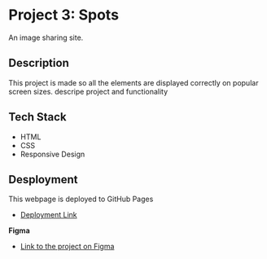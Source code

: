 # Project 3: Spots

An image sharing site.

## Description

This project is made so all the elements are displayed correctly on popular screen sizes. descripe project and functionality

## Tech Stack

- HTML
- CSS
- Responsive Design

## Desployment

This webpage is deployed to GitHub Pages

- [Deployment Link](https://revellebrent.github.io/se_project_spots/)

**Figma**

- [Link to the project on Figma](https://www.figma.com/file/BBNm2bC3lj8QQMHlnqRsga/Sprint-3-Project-%E2%80%94-Spots?type=design&node-id=2%3A60&mode=design&t=afgNFybdorZO6cQo-1)
